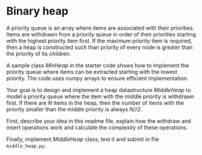# Binary heap
A priority queue is an array where items are associated with their priorities. Items are withdrawn from a priority queue in order of their priorities starting with the highest priority item first. If the maximum priority item is required, then a heap is constructed such than priority of every node is greater than the priority of its children.

A sample class <em>MinHeap</em> in the starter code shows how to implement the priority queue where items can be extracted starting with the lowest priority. The code uses numpy arrays to ensure efficient implementation.

Your goal is to design and implement a heap datastructure <em>MiddleHeap</em> to model a priority queue where the item with the middle priority is withdrawn first. If there are <em>N</em> items in the heap, then the number of items with the priority smaller than the middle priority is always <em>N//2</em>.

First, describe your idea in this readme file, explain how the withdraw and insert operations work and calculate the complexity of these operations. 

Finally, implement <em>MiddleHeap</em> class, test it and submit in file `middle_heap.py`.

